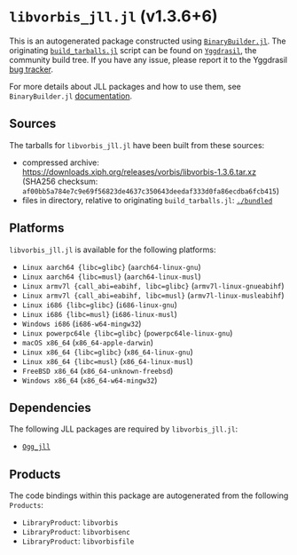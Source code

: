 # `libvorbis_jll.jl` (v1.3.6+6)

This is an autogenerated package constructed using [`BinaryBuilder.jl`](https://github.com/JuliaPackaging/BinaryBuilder.jl). The originating [`build_tarballs.jl`](https://github.com/JuliaPackaging/Yggdrasil/blob/3cd50f1f9fe8ddf1816141779c427c60af15fe07/L/libvorbis/build_tarballs.jl) script can be found on [`Yggdrasil`](https://github.com/JuliaPackaging/Yggdrasil/), the community build tree.  If you have any issue, please report it to the Yggdrasil [bug tracker](https://github.com/JuliaPackaging/Yggdrasil/issues).

For more details about JLL packages and how to use them, see `BinaryBuilder.jl` [documentation](https://juliapackaging.github.io/BinaryBuilder.jl/dev/jll/).

## Sources

The tarballs for `libvorbis_jll.jl` have been built from these sources:

* compressed archive: https://downloads.xiph.org/releases/vorbis/libvorbis-1.3.6.tar.xz (SHA256 checksum: `af00bb5a784e7c9e69f56823de4637c350643deedaf333d0fa86ecdba6fcb415`)
* files in directory, relative to originating `build_tarballs.jl`: [`./bundled`](https://github.com/JuliaPackaging/Yggdrasil/tree/3cd50f1f9fe8ddf1816141779c427c60af15fe07/L/libvorbis/bundled)

## Platforms

`libvorbis_jll.jl` is available for the following platforms:

* `Linux aarch64 {libc=glibc}` (`aarch64-linux-gnu`)
* `Linux aarch64 {libc=musl}` (`aarch64-linux-musl`)
* `Linux armv7l {call_abi=eabihf, libc=glibc}` (`armv7l-linux-gnueabihf`)
* `Linux armv7l {call_abi=eabihf, libc=musl}` (`armv7l-linux-musleabihf`)
* `Linux i686 {libc=glibc}` (`i686-linux-gnu`)
* `Linux i686 {libc=musl}` (`i686-linux-musl`)
* `Windows i686` (`i686-w64-mingw32`)
* `Linux powerpc64le {libc=glibc}` (`powerpc64le-linux-gnu`)
* `macOS x86_64` (`x86_64-apple-darwin`)
* `Linux x86_64 {libc=glibc}` (`x86_64-linux-gnu`)
* `Linux x86_64 {libc=musl}` (`x86_64-linux-musl`)
* `FreeBSD x86_64` (`x86_64-unknown-freebsd`)
* `Windows x86_64` (`x86_64-w64-mingw32`)

## Dependencies

The following JLL packages are required by `libvorbis_jll.jl`:

* [`Ogg_jll`](https://github.com/JuliaBinaryWrappers/Ogg_jll.jl)

## Products

The code bindings within this package are autogenerated from the following `Products`:

* `LibraryProduct`: `libvorbis`
* `LibraryProduct`: `libvorbisenc`
* `LibraryProduct`: `libvorbisfile`
